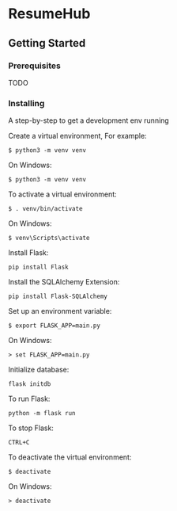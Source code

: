 # ResumeHub

## Getting Started

### Prerequisites
TODO

### Installing

A step-by-step to get a development env running

Create a virtual environment, For example:
```
$ python3 -m venv venv
```

On Windows:
```
$ python3 -m venv venv
```


To activate a virtual environment:
```
$ . venv/bin/activate
```

On Windows:
```
$ venv\Scripts\activate
```


Install Flask:
```
pip install Flask
```


Install the SQLAlchemy Extension:
```
pip install Flask-SQLAlchemy
```


Set up an environment variable:
```
$ export FLASK_APP=main.py
```

On Windows:
```
> set FLASK_APP=main.py
```


Initialize database:
```
flask initdb
```


To run Flask:
```
python -m flask run
```


To stop Flask:
```
CTRL+C
```


To deactivate the virtual environment:
```
$ deactivate
```

On Windows:
```
> deactivate
```